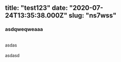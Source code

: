 
title: "test123"
date: "2020-07-24T13:35:38.000Z"
slug: "ns7wss"
---
<a name="1I4jb"></a>
### 
<a name="p91uA"></a>
### asdqweqweaaa

<br />asdas<br />
<br />asdasd

